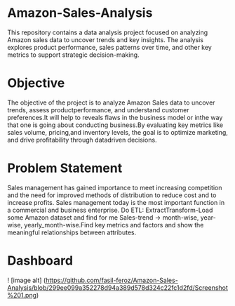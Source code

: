 # Amazon-Sales-Analysis
This repository contains a data analysis project focused on analyzing Amazon sales data to uncover trends and key insights. The analysis explores product performance, sales patterns over time, and other key metrics to support strategic decision-making.

# Objective
The objective of the project is to analyze Amazon Sales data to uncover trends, assess productperformance, and understand customer preferences.It will help to reveals flaws in the business model or inthe way that one is going about conducting business.By evaluating key metrics like sales volume, pricing,and inventory levels, the goal is to optimize marketing, and drive profitability through datadriven decisions. 

# Problem Statement
Sales management has gained importance to meet increasing competition and the need for improved methods of distribution to reduce cost and to increase profits. Sales management today is the most important function in a commercial and business enterprise. Do ETL: ExtractTransform-Load some Amazon dataset and find for me Sales-trend -> month-wise, year-wise, yearly_month-wise.Find key metrics and factors and show the meaningful relationships between attributes.

# Dashboard
! [image alt] (https://github.com/fasil-feroz/Amazon-Sales-Analysis/blob/299ee099a352278d94a389d578d324c22fc1d2fd/Screenshot%201.png)
